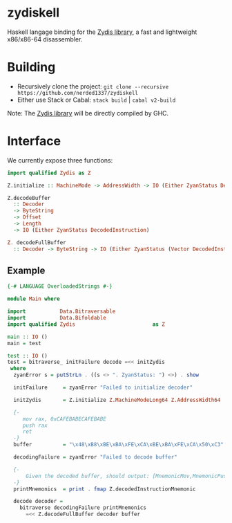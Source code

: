 # zydiskell

Haskell langage binding for the [Zydis library](https://github.com/zyantific/zydis), a fast and lightweight x86/x86-64 disassembler.

# Building

- Recursively clone the project:  `git clone --recursive https://github.com/nerded1337/zydiskell`
- Either use Stack or Cabal: `stack build` | `cabal v2-build`

Note: The [Zydis library](https://github.com/zyantific/zydis) will be directly compiled by GHC.

# Interface

We currently expose three functions:

```haskell
import qualified Zydis as Z

Z.initialize :: MachineMode -> AddressWidth -> IO (Either ZyanStatus Decoder)

Z.decodeBuffer
  :: Decoder
  -> ByteString
  -> Offset
  -> Length
  -> IO (Either ZyanStatus DecodedInstruction)

Z. decodeFullBuffer
  :: Decoder -> ByteString -> IO (Either ZyanStatus (Vector DecodedInstruction))
```

## Example
```haskell
{-# LANGUAGE OverloadedStrings #-}

module Main where

import           Data.Bitraversable
import           Data.Bifoldable
import qualified Zydis                         as Z

main :: IO ()
main = test

test :: IO ()
test = bitraverse_ initFailure decode =<< initZydis
 where
  zyanError s = putStrLn . ((s <> ". ZyanStatus: ") <>) . show

  initFailure     = zyanError "Failed to initialize decoder"

  initZydis       = Z.initialize Z.MachineModeLong64 Z.AddressWidth64

  {-
     mov rax, 0xCAFEBABECAFEBABE
     push rax
     ret
  -}
  buffer          = "\x48\xB8\xBE\xBA\xFE\xCA\xBE\xBA\xFE\xCA\x50\xC3"

  decodingFailure = zyanError "Failed to decode buffer"

  {-
      Given the decoded buffer, should output: [MnemonicMov,MnemonicPush,MnemonicRet]
  -}
  printMnemonics  = print . fmap Z.decodedInstructionMnemonic

  decode decoder =
    bitraverse decodingFailure printMnemonics
      =<< Z.decodeFullBuffer decoder buffer
```
